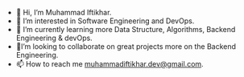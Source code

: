 - 👋 Hi, I’m Muhammad Iftikhar.
- 👀 I’m interested in Software Engineering and DevOps.
- 🌱 I’m currently learning  more Data Structure, Algorithms, Backend Engineering & devOps.
- 💞️I’m looking to collaborate on great projects more on the Backend Engineering.
- 📫 How to reach me muhammadiftikhar.dev@gmail.com.
